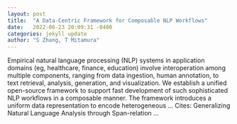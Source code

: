 ```yaml
---
layout: post
title:  "A Data-Centric Framework for Composable NLP Workflows"
date:   2022-06-23 20:09:31 -0400
categories: jekyll update
author: "S Zhang, T Mitamura"
---
```

Empirical natural language processing (NLP) systems in application domains (eg, healthcare, finance, education) involve interoperation among multiple components, ranging from data ingestion, human annotation, to text retrieval, analysis, generation, and visualization. We establish a unified open-source framework to support fast development of such sophisticated NLP workflows in a composable manner. The framework introduces a uniform data representation to encode heterogeneous …
Cites: ‪Generalizing Natural Language Analysis through Span-relation …‬  